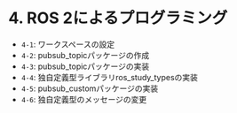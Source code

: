 # 4. ROS 2によるプログラミング

- `4-1`: ワークスペースの設定
- `4-2`: pubsub_topicパッケージの作成
- `4-3`: pubsub_topicパッケージの実装
- `4-4`: 独自定義型ライブラリros_study_typesの実装
- `4-5`: pubsub_customパッケージの実装
- `4-6`: 独自定義型のメッセージの変更
